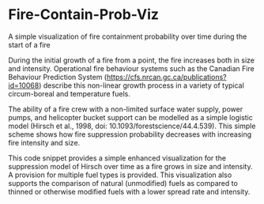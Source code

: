 # Fire-Contain-Prob-Viz
A simple visualization of fire containment probability over time during the start of a fire

During the initial growth of a fire from a point, the fire increases both in size and intensity.  Operational fire behaviour systems such as the Canadian Fire Behaviour Prediction System (https://cfs.nrcan.gc.ca/publications?id=10068) describe this non-linear growth process in a variety of typical circum-boreal and temperature fuels.

The ability of a fire crew with a non-limited surface water supply, power pumps, and helicopter bucket support can be modelled as a simple logistic model (Hirsch et al., 1998, doi: 10.1093/forestscience/44.4.539).  This simple scheme shows how fire suppression probability decreases with increasing fire intensity and size.  

This code snippet provides a simple enhanced visualization for the suppression model of Hirsch over time as a fire grows in size and intensity.  A provision for multiple fuel types is provided.  This visualization also supports the comparison of natural (unmodified) fuels as compared to thinned or otherwise modified fuels with a lower spread rate and intensity.
